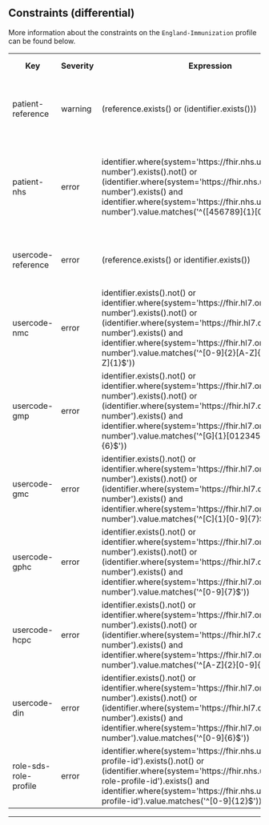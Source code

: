 ## Constraints (differential)

More information about the constraints on the <code>England-Immunization</code> profile can be found below.

<table class="assets">
<tr>
<th width="15%">Key</th>
<th width="10%">Severity</th>
<th width="30%">Expression</th>
<th width="45%">Human Description</th>
</tr>
<tr>
<td>patient-reference</td>
<td>warning</td>
<td>(reference.exists() or (identifier.exists()))</td>
<td> subject - An identifier reference or resource reference must be provided</td>
</tr>
<tr>
<td>patient-nhs</td>
<td>error</td>
<td>identifier.where(system='https://fhir.nhs.uk/Id/nhs-number').exists().not() or (identifier.where(system='https://fhir.nhs.uk/Id/nhs-number').exists()  and identifier.where(system='https://fhir.nhs.uk/Id/nhs-number').value.matches('^([456789]{1}[0-9]{9})$'))</td>
<td>Supplied NHS Number is outside the English and Welsh NHS Number range or length of the number is wrong.</td>
</tr>
<tr>
<td>usercode-reference</td>
<td>error</td>
<td>(reference.exists() or identifier.exists())</td>
<td>An identifier reference or resource reference must be provided</td>
</tr>
<tr>
<td>usercode-nmc</td>
<td>error</td>
<td>identifier.exists().not() or identifier.where(system='https://fhir.hl7.org.uk/Id/nmc-number').exists().not() or (identifier.where(system='https://fhir.hl7.org.uk/Id/nmc-number').exists()  and identifier.where(system='https://fhir.hl7.org.uk/Id/nmc-number').value.matches('^[0-9]{2}[A-Z]{1}[0-9]{4}[A-Z]{1}$'))</td>
<td>NMC must be of the format NNANNNNA/td>
</tr>
<tr>
<td>usercode-gmp</td>
<td>error</td>
<td>identifier.exists().not() or identifier.where(system='https://fhir.hl7.org.uk/Id/gmp-number').exists().not() or (identifier.where(system='https://fhir.hl7.org.uk/Id/gmp-number').exists()  and identifier.where(system='https://fhir.hl7.org.uk/Id/gmp-number').value.matches('^[G]{1}[01234589]{1}[0-9]{6}$'))</td>
<td>GMP must be of the format GNNNNNNN and not be a spurious code (starts with G6 or G7)</td>
</tr>
<tr>
<td>usercode-gmc</td>
<td>error</td>
<td>identifier.exists().not() or identifier.where(system='https://fhir.hl7.org.uk/Id/gmc-number').exists().not() or (identifier.where(system='https://fhir.hl7.org.uk/Id/gmc-number').exists()  and identifier.where(system='https://fhir.hl7.org.uk/Id/gmc-number').value.matches('^[C]{1}[0-9]{7}$'))</td>
<td>GMC must be of the format CNNNNNNN</td>
</tr>
<tr>
<td>usercode-gphc</td>
<td>error</td>
<td>identifier.exists().not() or identifier.where(system='https://fhir.hl7.org.uk/Id/gphc-number').exists().not() or (identifier.where(system='https://fhir.hl7.org.uk/Id/gphc-number').exists()  and identifier.where(system='https://fhir.hl7.org.uk/Id/gphc-number').value.matches('^[0-9]{7}$'))</td>
<td>GPHC must be of the format NNNNNNN</td>
</tr>
<tr>
<td>usercode-hcpc</td>
<td>error</td>
<td>identifier.exists().not() or identifier.where(system='https://fhir.hl7.org.uk/Id/hcpc-number').exists().not() or (identifier.where(system='https://fhir.hl7.org.uk/Id/hcpc-number').exists()  and identifier.where(system='https://fhir.hl7.org.uk/Id/hcpc-number').value.matches('^[A-Z]{2}[0-9]{6}$'))</td>
<td>HCPC must be of the format AANNNNNN</td>
</tr>
<tr>
<td>usercode-din</td>
<td>error</td>
<td>identifier.exists().not() or identifier.where(system='https://fhir.hl7.org.uk/Id/din-number').exists().not() or (identifier.where(system='https://fhir.hl7.org.uk/Id/din-number').exists()  and identifier.where(system='https://fhir.hl7.org.uk/Id/din-number').value.matches('^[0-9]{6}$'))</td>
<td>DIN format must be NNNNNN</td>
</tr>
<tr>
<td>role-sds-role-profile</td>
<td>error</td>
<td>identifier.where(system='https://fhir.nhs.uk/Id/sds-role-profile-id').exists().not() or (identifier.where(system='https://fhir.nhs.uk/Id/sds-role-profile-id').exists()  and identifier.where(system='https://fhir.nhs.uk/Id/sds-role-profile-id').value.matches('^[0-9]{12}$'))</td>
<td>SDS Role Profile Id must be 12 digits</td>
</tr>
</table>

---